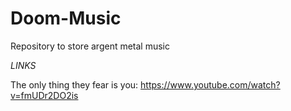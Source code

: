 # Doom-Music

Repository to store argent metal music

_*LINKS*_

The only thing they fear is you: https://www.youtube.com/watch?v=fmUDr2DO2is